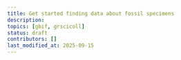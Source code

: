```yaml
---
title: Get started finding data about fossil specimens
description: 
topics: [gbif, grscicoll]
status: draft
contributors: []
last_modified_at: 2025-09-15
---
```

